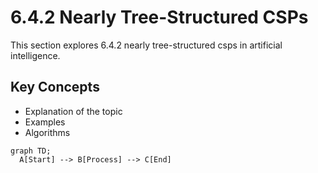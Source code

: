 # 6.4.2 Nearly Tree-Structured CSPs

This section explores 6.4.2 nearly tree-structured csps in artificial intelligence.

## Key Concepts
- Explanation of the topic
- Examples
- Algorithms

```mermaid
graph TD;
  A[Start] --> B[Process] --> C[End]
```
